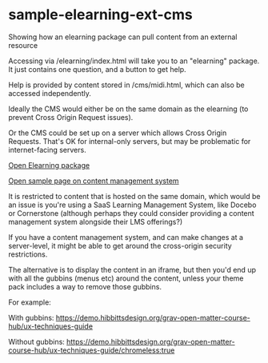 # sample-elearning-ext-cms
Showing how an elearning package can pull content from an external resource

Accessing via /elearning/index.html will take you to an "elearning" package. It just contains one question, and a button to get help.

Help is provided by content stored in /cms/midi.html, which can also be accessed independently.

Ideally the CMS would either be on the same domain as the elearning (to prevent Cross Origin Request issues).

Or the CMS could be set up on a server which allows Cross Origin Requests. That's OK for internal-only servers, but may be problematic for internet-facing servers.

<a href="elearning/index.html">Open Elearning package</a>

<a href="cms/midi.html">Open sample page on content management system</a>

It is restricted to content that is hosted on the same domain, which would be an issue is you're using a SaaS Learning Management System, like Docebo or Cornerstone (although perhaps they could consider providing a content management system alongside their LMS offerings?)

If you have a content management system, and can make changes at a server-level, it might be able to get around the cross-origin security restrictions.

The alternative is to display the content in an iframe, but then you'd end up with all the gubbins (menus etc) around the content, unless your theme pack includes a way to remove those gubbins.

For example:

With gubbins: https://demo.hibbittsdesign.org/grav-open-matter-course-hub/ux-techniques-guide

Without gubbins: https://demo.hibbittsdesign.org/grav-open-matter-course-hub/ux-techniques-guide/chromeless:true
